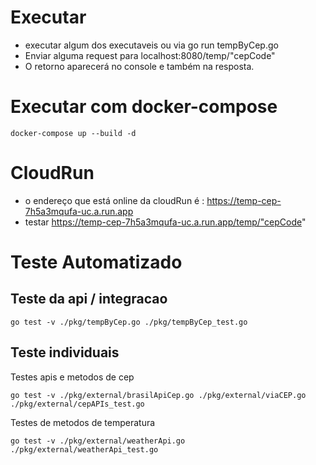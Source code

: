 # Executar
- executar algum dos executaveis ou via go run tempByCep.go
- Enviar alguma request para localhost:8080/temp/"cepCode"
- O retorno aparecerá no console e também na resposta.

# Executar com docker-compose
```shell
docker-compose up --build -d
```

# CloudRun
- o endereço que está online da cloudRun é : https://temp-cep-7h5a3mqufa-uc.a.run.app
- testar https://temp-cep-7h5a3mqufa-uc.a.run.app/temp/"cepCode"

# Teste Automatizado

## Teste da api / integracao
```shell
go test -v ./pkg/tempByCep.go ./pkg/tempByCep_test.go
```

## Teste individuais

Testes apis e metodos de cep
```shell
go test -v ./pkg/external/brasilApiCep.go ./pkg/external/viaCEP.go ./pkg/external/cepAPIs_test.go
```
Testes de metodos de temperatura
```shell
go test -v ./pkg/external/weatherApi.go ./pkg/external/weatherApi_test.go
```
